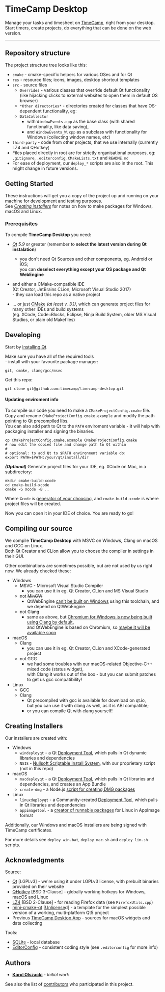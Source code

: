 # TimeCamp Desktop

Manage your tasks and timesheet on [TimeCamp](https://www.timecamp.com/), right from your desktop.  
Start timers, create projects, do everything that can be done on the web version.

---

## Repository structure

The project structure tree looks like this:
* `cmake` - cmake-specific helpers for various OSes and for Qt
* `res` - resource files; icons, images, desktop shortcut templates
* `src` - source files
    * `Overrides` - various classes that override default Qt functionality  
    (like hijacking clicks to external websites to open them in default OS browser)    
    * `*Other directories*` - directories created for classes that have OS-dependent functionality, eg:
    * `DataCollector`
        * with `WindowEvents.cpp` as the base class (with shared functionality, like data saving),
        * and `WindowEvents_W.cpp` as a subclass with functionality for Windows (collecting window names, etc)
* `third-party` - code from other projects, that we use internally (currently LZ4 and QHotkey)
* Files placed directly in root are for strictly organisational purposes, eg:  
`.gitignore`, `.editorconfig`, `CMakeLists.txt` and `README.md`
* For ease of deployment, our `deploy_*` scripts are also in the root. This might change in future versions.

## Getting Started

These instructions will get you a copy of the project up and running on your machine for development and testing purposes.  
See *[Creating installers](https://github.com/timecamp/timecamp-desktop#creating-installers)* for notes on how to make packages for Windows, macOS and Linux.

### Prerequisites

To compile **TimeCamp Desktop** you need:
* _[Qt](https://www.qt.io/) 5.9_ or greater (remember to **select the latest version during Qt instalation**)
    * you don't need Qt Sources and other components, eg. Android or iOS;  
    you can **deselect everything except your OS package and Qt WebEngine**
    
* and either a CMake-compatible IDE  
(Qt Creator, JetBrains CLion, Microsoft Visual Studio 2017)  
\- they can load this repo as a native project

* ... or just [CMake](https://cmake.org/) _(at least v. 3.1)_, which can generate project files for many other IDEs and build systems  
(eg. XCode, Code::Blocks, Eclipse, Ninja Build System, older MS Visual Studios, or plain old Makefiles)

## Developing

Start by [Installing Qt](http://doc.qt.io/qt-5/gettingstarted.html).

Make sure you have all of the required tools  
\- install with your favourite package manager:
```
git, cmake, clang/gcc/msvc
```

Get this repo:
```
git clone git@github.com:timecamp/timecamp-desktop.git
```

#### Updating enviroment info
To compile our code you need to make a `CMakeProjectConfig.cmake` file.  
Copy and rename `CMakeProjectConfig.cmake.example` and modify the path pointing to Qt precompiled libs.  
You can also add path to Qt to the `PATH` enviroment variable - it will help with packaging installer and signing the binaries.

```
cp CMakeProjectConfig.cmake.example CMakeProjectConfig.cmake
# now edit the copied file and change path to Qt within
#
# optional: to add Qt to $PATH environment variable do:
export PATH=$PATH:/your/qt/install/dir
```

***(Optional)*** Generate project files for your IDE, eg. XCode on Mac, in a subdirectory:
```
mkdir cmake-build-xcode
cd cmake-build-xcode
cmake -G Xcode -B ..
```
Where `Xcode` is [generator of your choosing](https://cmake.org/cmake/help/v3.1/manual/cmake-generators.7.html), and `cmake-build-xcode` is where project files will be created.


Now you can open it in your IDE of choice. You are ready to go!

## Compiling our source

We compile **TimeCamp Desktop** with MSVC on Windows, Clang on macOS and GCC on Linux.  
Both Qt Creator and CLion allow you to choose the compiler in settings in their GUI.

Other combinations are sometimes possible, but are not used by us right now.
We already checked these:
* Windows
    * MSVC - Microsoft Visual Studio Compiler
        * you can use it in eg. Qt Creator, CLion and MS Visual Studio
    * not <del>MinGW</del>
        * QtWebEngine [can't be built on Windows](https://doc.qt.io/qt-5.10/qtwebengine-platform-notes.html) using this toolchain, and we depend on QtWebEngine
    * not <del>Clang</del>
        * same as above, but [Chromium for Windows is now being built using Clang by default](https://groups.google.com/a/chromium.org/forum/#!topic/chromium-dev/Y3OEIKkdlu0),  
        and QtWebEngine is based on Chromium, so [maybe it will be available soon](https://bugreports.qt.io/browse/QTBUG-66664?)    
* macOS
    * Clang
        * you can use it in eg. Qt Creator, CLion and XCode-generated project
    * not <del>GCC</del>
        * we had some troubles with our macOS-related Objective-C++ mixed code (status widget),  
        with Clang it works out of the box \- but you can submit patches to get us gcc compatibility!
* Linux
    * GCC
    * Clang
        * Qt precompiled with gcc is available for download on qt.io,  
        but you can use it with clang as well, as it is ABI compatible;  
        * or you can compile Qt with clang yourself!


## Creating Installers

Our installers are created with:
* Windows
    * `windeployqt` - a Qt [Deployment Tool](http://doc.qt.io/qt-5/windows-deployment.html), which pulls in Qt dynamic libraries and dependencies
    * `NSIS` - [Nullsoft Scriptable Install System](http://nsis.sourceforge.net/Main_Page), with our proprietary script (not in this repo)
* macOS
    * `macdeployqt` - a Qt [Deployment Tool](http://doc.qt.io/qt-5/osx-deployment.html), which pulls in Qt libraries and dependencies,
    and creates an App Bundle
    * `create-dmg` - a Node.js [script for creating DMG packages](https://github.com/sindresorhus/create-dmg)
* Linux
    * `linuxdeployqt` - a Community-created [Deployment Tool](https://github.com/probonopd/linuxdeployqt), which pulls in Qt libraries and dependencies
    * `appimagetool` - a [creator of runnable packages](https://github.com/AppImage/AppImageKit) for Linux in AppImage format

Additionally, our Windows and macOS installers are being signed with TimeCamp certificates.

For more details see `deploy_win.bat`, `deploy_mac.sh` and `deploy_lin.sh` scripts.

## Acknowledgments

Source:
* [Qt](https://www1.qt.io/) [LGPLv3] - we're using it under LGPLv3 license, with prebuilt binaries provided on their website
* [QHotkey](https://github.com/Skycoder42/QHotkey) [BSD 3-Clause] - globally working hotkeys for Windows, macOS and Linux
* [LZ4](http://lz4.github.io/lz4/) [BSD 2-Clause] - for reading Firefox data (see `FirefoxUtils.cpp`)
* [mini-cmake-qt](https://github.com/euler0/mini-cmake-qt) [[Unlicense](http://unlicense.org/)d] - a template for the simplest possible version of a working,  multi-platform Qt5 project
* Previous [TimeCamp Desktop App](https://github.com/timecamp/timecamp-v2-desktop-app) - sources for macOS widgets and data collecting

Tools:
* [SQLite](https://www.sqlite.org/) - local database
* [EditorConfig](http://editorconfig.org/) - consistent coding style (see `.editorconfig` for more info)

## Authors

* **[Karol Olszacki](https://github.com/karololszak)** - *Initial work*

See also the list of [contributors](https://github.com/timecamp/timecamp-desktop/contributors) who participated in this project.
